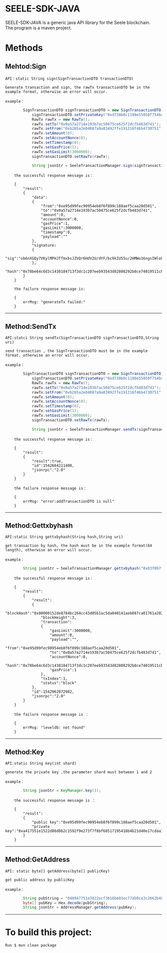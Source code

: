 # SEELE-SDK-JAVA

SEELE-SDK-JAVA is a generic java API library for the Seele blockchain.<br>
The program is a maven project.


# Methods

## Mehtod:Sign

	API：static String sign(SignTransactionDTO transactionDTO)

	Generate transaction and sign, the rawTx transactionDTO be in the example format, otherwise an error will occur.

	example：
```java
		SignTransactionDTO signTransactionDTO = new SignTransactionDTO();
        	signTransactionDTO.setPrivateKey("0xd738b0c1198e55050f754bdf0f824ee4febd962a6b751faab86c081ad5033b0d");
       	 	RawTx rawTx = new RawTx();
        	rawTx.setTo("0x0a57a2714e193b7ac50475ce625f2dcfb483d741");
        	rawTx.setFrom("0xb265a2e04087a9a83492ffe191316f46b4730751");
        	rawTx.setAmount(0);
        	rawTx.setAccountNonce(0);
        	rawTx.setTimestamp(0);
        	rawTx.setGasPrice(1);
        	rawTx.setGasLimit(3000000);
        	signTransactionDTO.setRawTx(rawTx);
		
        	String jsonStr = SeeleTransactionManager.sign(signTransactionDTO);
```
		the successful response message is：
		
		{
			"result":
		 	{
			  	"data":
			   	{
					"from":"0xe95d99fec90954eb8f6f899c188aef5caa20d501",
					"to":"0x0a57a2714e193b7ac50475ce625f2dcfb483d741",
					"amount":0,
					"accountNonce":0,
					"gasPrice":1,
					"gasLimit":3000000,
					"timestamp":0,
					"payload":""
			   	},
			  	"signature:
				{
					"sig":"ob6nXGQy7VKylMPHJTfmxbsJZVQr6HdV2U/dYF/bc9kIU55u/2HMWo16ngsIWlo87aZCqlUY6H5h1+boImfDowA="
			   	},
			  	"hash":"0x78be64c6d3c1438184713f3dc1c207eeb93543d82808292b8ce74019511cb057"
		 	}
		}

		the failure response message is:
		
		{
			errMsg: "generateTx failed:"
		}

------------------------------------------------------------------------------

## Method:SendTx

	API:statci String sendTx(SignTransactionDTO signTransactionDTO,String uri)

	send transaction , the SignTransactionDTO must be in the example format, otherwise an error will occur.

	example：
	
```java
		SignTransactionDTO signTransactionDTO = new SignTransactionDTO();
      		signTransactionDTO.setPrivateKey("0xd738b0c1198e55050f754bdf0f824ee4febd962a6b751faab86c081ad5033b0d");
       		RawTx rawTx = new RawTx();
        	rawTx.setTo("0x0a57a2714e193b7ac50475ce625f2dcfb483d741");
        	rawTx.setFrom("0xb265a2e04087a9a83492ffe191316f46b4730751");
       	 	rawTx.setAmount(0);
        	rawTx.setAccountNonce(0);
        	rawTx.setTimestamp(0);
        	rawTx.setGasPrice(1);
        	rawTx.setGasLimit(3000000);
        	signTransactionDTO.setRawTx(rawTx);
		
       		String jsonStr = SeeleTransactionManager.sendTx(signTransactionDTO, "http://117.50.20.225:8037");
```
		the successful response message is：
		
		{
			"result":
			{
				"result":true,
				"id":1542684211408,
				"jsonrpc":"2.0"
			}
		}

		the failure response message is：
		
		{
			errMsg: "error:addTransactionDTO is null"
		}

------------------------------------------------------------------------------

## Method:Gettxbyhash

	API:static String gettxbyhash(String hash,String uri)

	get transaction by hash, the hash must be in the example format(64 length), otherwise an error will occur.

	example：
```java
		String jsonStr = SeeleTransactionManager.gettxbyhash("0x03f097fef1bbda18257b020b80a3a79834bcd324635fcc4f932173c1767c2889", "http://117.50.20.225:8037");
```
		the successful response message is：
		
		{
			"result":
			{
				"result":
				{
					"blockHash":"0x00000152de8784bc264cc43d05b1ac5da040141aeb087ca01761a2028b6fd7f7",
			 		"blockHeight":3,
			 		"transaction":
			 		{
			 			"gasLimit":3000000,
			 		 	"amount":0,
			 		 	"payload":"",
			 		 	"from":"0xe95d99fec90954eb8f6f899c188aef5caa20d501",
			 		 	"to":"0x0a57a2714e193b7ac50475ce625f2dcfb483d741",
			 		 	"accountNonce":0,
			 		 	"hash":"0x78be64c6d3c1438184713f3dc1c207eeb93543d82808292b8ce74019511cb057",
			 		 	"gasPrice":1
			 		},
				 	"txIndex":1,
			 		"status":"block"
				},
				"id":1542962072982,
				"jsonrpc":"2.0"
	 		}
		}
	
		the failure response message is ：
		
		{
			errMsg: "leveldb: not found"
		}

------------------------------------------------------------------------------

## Method:Key

	API:static String key(int shard)

	generate the private key ,the parameter shard must between 1 and 2

	example：
```java
		String jsonStr = KeyManager.key(1);
```

		the successful response message is ：
		
		{
			"result":
			{
				"public key":"0xe95d99fec90954eb8f6f899c188aef5caa20d501",
				"private key":"0xa417551e1522d88d8b2c1592f9e273f7f8bf68517195418b4b21d40e17cdaa1f"
			}
		}

------------------------------------------------------------------------------

## Method:GetAddress

	API: static byte[] getAddress(byte[] publicKey)

	get public address by publicKey

	example：
```java
 		String pubString = "040947751e3022ecf3016be03ec77ab0ce3c2662b4843898cb068d74f698ccc8ad75aa17564ae80a20bb044ee7a6d903e8e8df624b089c95d66a0570f051e5a05b";
 		byte[] pubKey = Hex.decode(pubString);
 		String jsonStr = AddressManager.getAddress(pubKey);
```

------------------------------------------------------------------------------
		
# To build this project:
	
	Run $ mvn clean package

